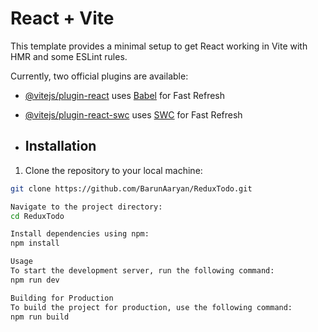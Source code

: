 # React + Vite

This template provides a minimal setup to get React working in Vite with HMR and some ESLint rules.

Currently, two official plugins are available:

- [@vitejs/plugin-react](https://github.com/vitejs/vite-plugin-react/blob/main/packages/plugin-react/README.md) uses [Babel](https://babeljs.io/) for Fast Refresh
- [@vitejs/plugin-react-swc](https://github.com/vitejs/vite-plugin-react-swc) uses [SWC](https://swc.rs/) for Fast Refresh

- ## Installation

1. Clone the repository to your local machine:

```bash
git clone https://github.com/BarunAaryan/ReduxTodo.git

Navigate to the project directory:
cd ReduxTodo

Install dependencies using npm:
npm install

Usage
To start the development server, run the following command:
npm run dev

Building for Production
To build the project for production, use the following command:
npm run build


